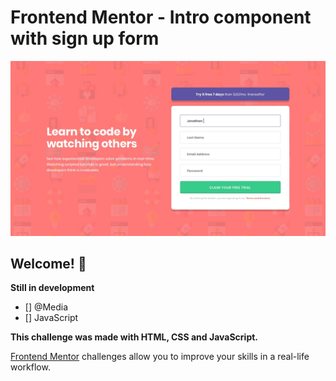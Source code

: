 # Frontend Mentor - Intro component with sign up form

![Design preview for the Intro component with sign up form coding challenge](./images/desktop-design.jpg)

## Welcome! 👋

**Still in development**
- [] @Media
- [] JavaScript


**This challenge was made with HTML, CSS and JavaScript.**

[Frontend Mentor](https://www.frontendmentor.io) challenges allow you to improve your skills in a real-life workflow.



